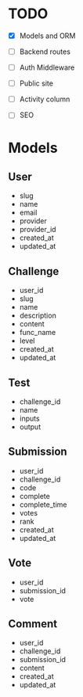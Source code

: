# TODO
 - [x] Models and ORM
 - [ ] Backend routes
 - [ ] Auth Middleware
 - [ ] Public site
 - [ ] Activity column
 - [ ] SEO


# Models

## User
- slug
- name
- email
- provider
- provider_id
- created_at
- updated_at

## Challenge
- user_id
- slug
- name
- description
- content
- func_name
- level
- created_at
- updated_at

## Test
- challenge_id
- name
- inputs
- output

## Submission
- user_id
- challenge_id
- code
- complete
- complete_time
- votes
- rank
- created_at
- updated_at

## Vote
- user_id
- submission_id
- vote

## Comment
- user_id
- challenge_id
- submission_id
- content
- created_at
- updated_at


